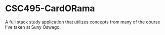 # CSC495-CardORama
A full stack study application that utilizes concepts from many of the course I've taken at Suny Oswego.
